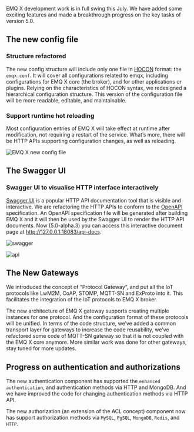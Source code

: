 EMQ X development work is in full swing this July. We have added some exciting features and made a breakthrough progress on the key tasks of version 5.0.

## The new config file

### Structure refactored

The new config structure will include only one file in [HOCON](https://github.com/lightbend/config/blob/main/HOCON.md) format: the `emqx.conf`. It will cover all configurations related to emqx, including configurations for EMQ X core (the broker), and for other applications or plugins. Relying on the characteristics of HOCON syntax, we redesigned a hierarchical configuration structure. This version of the configuration file will be more readable, editable, and maintainable.

### Support runtime hot reloading

Most configuration entries of EMQ X will take effect at runtime after modification, not requiring a restart of the service. What’s more, there will be HTTP APIs supporting configuration changes, as well as reloading. 


![EMQ X new config file](https://static.emqx.net/images/41a66271f3fdb2514c299307395c7f73.png)

## The Swagger UI

### Swagger UI to visualise HTTP interface interactively

[Swagger UI](https://swagger.io/tools/swagger-ui/) is a popular HTTP API documentation tool that is visible and interactive. We are refactoring the HTTP APIs to conform to the [OpenAPI](https://swagger.io/specification/) specification. An OpenAPI specification file will be generated after building EMQ X and it will then be used by the Swagger UI to render the HTTP API documents. Now (5.0-alpha.3) you can access this interactive document page at http://127.0.0.1:18083/api-docs.

![swagger](https://static.emqx.net/images/3247d90db25c6d1e0f108564e921aa94.png)

![api](https://static.emqx.net/images/86fc2c0679ca3a15c3fa96359dbe4652.png)


## The New Gateways

We introduced the concept of “Protocol Gateway“, and put all the  IoT protocols like LwM2M, CoAP, STOMP, MQTT-SN and ExProto into it. This facilitates the integration of the IoT protocols to EMQ X broker.

The new architecture of EMQ X gateway supports creating multiple instances for one protocol. And the configuration format of these protocols will be unified. In terms of the code structure, we’ve added a common transport layer for gateways to increase the code reusability, we’ve refactored some code of MQTT-SN gateway so that it is not coupled with the EMQ X core anymore. More similar work was done for other gateways, stay tuned for more updates.

## Progress on authentication and authorizations

The new authentication component has supported the `enhanced authentication`, and authentication methods via HTTP and MongoDB. And we have improved the code for changing authentication methods via HTTP API.

The new authorization (an extension of the ACL concept) component now has support authorization methods via `MySQL`, `PgSQL`, `MongoDB`, `Redis`, and `HTTP`.
